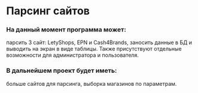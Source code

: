 # Парсинг сайтов
### На данный момент программа может: 
парсить 3 сайт: LetyShops, EPN и Cash4Brands, заносить данные в БД и выводить на экран в виде таблицы. Также присутствуют отдельные возможности для администратора и пользователя.
### В дальнейшем проект будет иметь:
больше сайтов для парсинга, выборка магазинов по параметрам.
